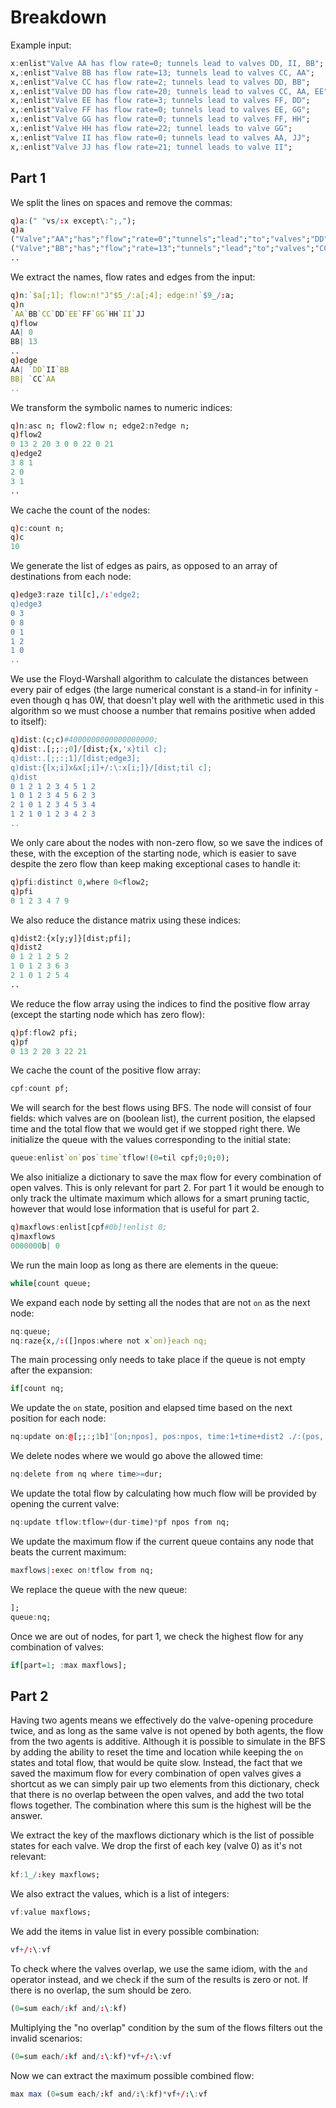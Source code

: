 # Breakdown
Example input:
```q
x:enlist"Valve AA has flow rate=0; tunnels lead to valves DD, II, BB";
x,:enlist"Valve BB has flow rate=13; tunnels lead to valves CC, AA";
x,:enlist"Valve CC has flow rate=2; tunnels lead to valves DD, BB";
x,:enlist"Valve DD has flow rate=20; tunnels lead to valves CC, AA, EE";
x,:enlist"Valve EE has flow rate=3; tunnels lead to valves FF, DD";
x,:enlist"Valve FF has flow rate=0; tunnels lead to valves EE, GG";
x,:enlist"Valve GG has flow rate=0; tunnels lead to valves FF, HH";
x,:enlist"Valve HH has flow rate=22; tunnel leads to valve GG";
x,:enlist"Valve II has flow rate=0; tunnels lead to valves AA, JJ";
x,:enlist"Valve JJ has flow rate=21; tunnel leads to valve II";
```

## Part 1
We split the lines on spaces and remove the commas:
```q
q)a:(" "vs/:x except\:";,");
q)a
("Valve";"AA";"has";"flow";"rate=0";"tunnels";"lead";"to";"valves";"DD";"II";"BB")
("Valve";"BB";"has";"flow";"rate=13";"tunnels";"lead";"to";"valves";"CC";"AA")
..
```
We extract the names, flow rates and edges from the input:
```q
q)n:`$a[;1]; flow:n!"J"$5_/:a[;4]; edge:n!`$9_/:a;
q)n
`AA`BB`CC`DD`EE`FF`GG`HH`II`JJ
q)flow
AA| 0
BB| 13
..
q)edge
AA| `DD`II`BB
BB| `CC`AA
..
```
We transform the symbolic names to numeric indices:
```q
q)n:asc n; flow2:flow n; edge2:n?edge n;
q)flow2
0 13 2 20 3 0 0 22 0 21
q)edge2
3 8 1
2 0
3 1
..
```
We cache the count of the nodes:
```q
q)c:count n;
q)c
10
```
We generate the list of edges as pairs, as opposed to an array of destinations from each node:
```q
q)edge3:raze til[c],/:'edge2;
q)edge3
0 3
0 8
0 1
1 2
1 0
..
```
We use the Floyd-Warshall algorithm to calculate the distances between every pair of edges (the large numerical constant is a stand-in for infinity - even though q has 0W, that doesn't play well with the arithmetic used in this algorithm so we must choose a number that remains positive when added to itself):
```q
q)dist:(c;c)#4000000000000000000;
q)dist:.[;;:;0]/[dist;{x,'x}til c];
q)dist:.[;;:;1]/[dist;edge3];
q)dist:{[x;i]x&x[;i]+/:\:x[i;]}/[dist;til c];
q)dist
0 1 2 1 2 3 4 5 1 2
1 0 1 2 3 4 5 6 2 3
2 1 0 1 2 3 4 5 3 4
1 2 1 0 1 2 3 4 2 3
..
```
We only care about the nodes with non-zero flow, so we save the indices of these, with the exception of the starting node, which is easier to save despite the zero flow than keep making exceptional cases to handle it:
```q
q)pfi:distinct 0,where 0<flow2;
q)pfi
0 1 2 3 4 7 9
```
We also reduce the distance matrix using these indices:
```q
q)dist2:{x[y;y]}[dist;pfi];
q)dist2
0 1 2 1 2 5 2
1 0 1 2 3 6 3
2 1 0 1 2 5 4
..
```
We reduce the flow array using the indices to find the positive flow array (except the starting node which has zero flow):
```q
q)pf:flow2 pfi;
q)pf
0 13 2 20 3 22 21
```
We cache the count of the positive flow array:
```q
cpf:count pf;
```
We will search for the best flows using BFS. The node will consist of four fields: which valves are on (boolean list), the current position, the elapsed time and the total flow that we would get if we stopped right there. We initialize the queue with the values corresponding to the initial state:
```q
queue:enlist`on`pos`time`tflow!(0=til cpf;0;0;0);
```
We also initialize a dictionary to save the max flow for every combination of open valves. This is only relevant for part 2. For part 1 it would be enough to only track the ultimate maximum which allows for a smart pruning tactic, however that would lose information that is useful for part 2.
```q
q)maxflows:enlist[cpf#0b]!enlist 0;
q)maxflows
0000000b| 0
```
We run the main loop as long as there are elements in the queue:
```q
while[count queue;
```
We expand each node by setting all the nodes that are not `on` as the next node:
```q
nq:queue;
nq:raze{x,/:([]npos:where not x`on)}each nq;
```
The main processing only needs to take place if the queue is not empty after the expansion:
```q
if[count nq;
```
We update the `on` state, position and elapsed time based on the next position for each node:
```q
nq:update on:@[;;:;1b]'[on;npos], pos:npos, time:1+time+dist2 ./:(pos,'npos) from nq;
```
We delete nodes where we would go above the allowed time:
```q
nq:delete from nq where time>=dur;
```
We update the total flow by calculating how much flow will be provided by opening the current valve:
```q
nq:update tflow:tflow+(dur-time)*pf npos from nq;
```
We update the maximum flow if the current queue contains any node that beats the current maximum:
```q
maxflows|:exec on!tflow from nq;
```
We replace the queue with the new queue:
```q
];
queue:nq;
```
Once we are out of nodes, for part 1, we check the highest flow for any combination of valves:
```q
if[part=1; :max maxflows];
```

## Part 2
Having two agents means we effectively do the valve-opening procedure twice, and as long as the same valve is not opened by both agents, the flow from the two agents is additive. Although it is possible to simulate in the BFS by adding the ability to reset the time and location while keeping the `on` states and total flow, that would be quite slow. Instead, the fact that we saved the maximum flow for every combination of open valves gives a shortcut as we can simply pair up two elements from this dictionary, check that there is no overlap between the open valves, and add the two total flows together. The combination where this sum is the highest will be the answer.

We extract the key of the maxflows dictionary which is the list of possible states for each valve. We drop the first of each key (valve 0) as it's not relevant:
```q
kf:1_/:key maxflows;
```
We also extract the values, which is a list of integers:
```q
vf:value maxflows;
```
We add the items in value list in every possible combination:
```q
vf+/:\:vf
```
To check where the valves overlap, we use the same idiom, with the `and` operator instead, and we check if the sum of the results is zero or not. If there is no overlap, the sum should be zero.
```q
(0=sum each/:kf and/:\:kf)
```
Multiplying the "no overlap" condition by the sum of the flows filters out the invalid scenarios:
```q
(0=sum each/:kf and/:\:kf)*vf+/:\:vf
```
Now we can extract the maximum possible combined flow:
```q
max max (0=sum each/:kf and/:\:kf)*vf+/:\:vf
```
